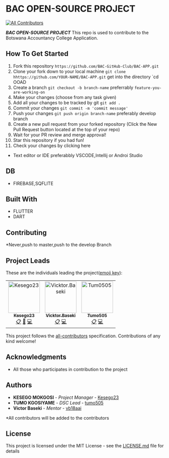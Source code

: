 # BAC OPEN-SOURCE PROJECT

[![All Contributors](https://img.shields.io/badge/all_contributors-2-orange.svg?style=flat-square)](#contributors)

***BAC OPEN-SOURCE PROJECT*** This repo is used to contribute to the Botswana Accountancy College Application.

## How To Get Started
1. Fork this repository
`https://github.com/BAC-GitHub-Club/BAC-APP.git`
2. Clone your fork down to your local machine
`git clone hhttps://github.com/YOUR-NAME/BAC-APP.git`
get into the directory
`cd OOAD
3. Create a branch
`git checkout -b branch-name`
preferrably `feature-you-are-working-on`
4. Make your changes (choose from any task given)
5. Add all your changes to be tracked by git 
`git add .`
6. Commit your changes
`git commit -m 'commit message'`
7. Push your changes
`git push origin branch-name`
preferably develop branch
8. Create a new pull request from your forked repository (Click the New Pull Request button located at the top of your repo)
9. Wait for your PR review and merge approval!
10. Star this repository if you had fun!
11. Check your changes by clicking here 

* Text editor or IDE preferabbly VSCODE,Intellij or Androi Studio


## DB

* FIREBASE,SQFLITE

## Built With

* FLUTTER
* DART

## Contributing

*Never,push to master,push to the develop Branch

## Project Leads

These are the individuals leading the project([emoji key](https://allcontributors.org/docs/en/emoji-key)):

<!-- ALL-CONTRIBUTORS-LIST:START - Do not remove or modify this section -->
<!-- prettier-ignore -->
<table>
  <tr>
   
<td align="center"><a href="https://github.com/Kesego23"><img src="https://avatars3.githubusercontent.com/u/38880602?v=4" width="100px;" alt="Kesego23"/><br /><sub><b>Kesego23</b></sub></a><br /><a href="#eventOrganizing-Kesego23" title="Event Organizing">📋</a> <a href="#example-Kesego23" title="Documentation">📖</a> <a href="#example-Kesego23" title="Code">💻</a></td>
<td align="center"><a href="https://github.com/vb18aai"><img src="https://avatars2.githubusercontent.com/u/51910258?s=400&v=4" width="100px;" alt="Vicktor.Baseki"/><br /><sub><b>Vicktor.Baseki</b></sub></a><br /><a href="#eventOrganizing-vb18aai" title="Project Setup">📋</a> <a href="#example-vb18aai" title="Code">💻</a></td>
<td align="center"><a href="https://github.com/Tumo505"><img src="https://avatars0.githubusercontent.com/u/43002871?s=400&u=0666fd67a04031ca1617f0ca6d21dad28a1f7757&v=4" width="100px;" alt="Tum0505"/><br /><sub><b>Tumo505</b></sub></a><br /><a href="#eventOrganizing-tumo505" title="Project Setup">📋</a> <a href="#example-tumo505" title="Code">💻</a></td>
  </tr>
</table>

<!-- ALL-CONTRIBUTORS-LIST:END -->

This project follows the [all-contributors](https://github.com/all-contributors/all-contributors) specification. Contributions of any kind welcome!

## Acknowledgments

* All those who participates in contribution to the project

## Authors

* **KESEGO MOKGOSI** - *Project Manager* - [Kesego23](https://github.com/Kesbeast23)
* **TUMO KGOSIYAME** - *DSC Lead* - [tumo505](https://github.com/tumo505)
* **Victor Baseki** - *Mentor* - [vb18aai](https://github.com/vb18aai)

*All contributors will be added to the contributors

## License

This project is licensed under the MIT License - see the [LICENSE.md](LICENSE.md) file for details